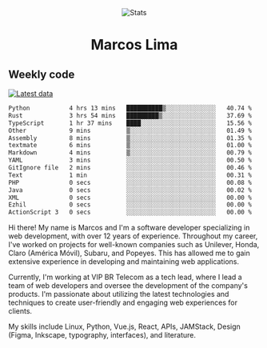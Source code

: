<div align="center">
  <img src="https://user-images.githubusercontent.com/958723/207206099-04913a11-e77d-4b52-a9d3-5d702839508b.png" alt="Stats" />
  <h1>Marcos Lima</h1>
</div>

## Weekly code

[![Latest data](https://github.com/skvggor/skvggor/actions/workflows/main.yml/badge.svg)](https://github.com/skvggor/skvggor/actions/workflows/main.yml)

<!--START_SECTION:waka-->

```txt
Python           4 hrs 13 mins   ██████████▒░░░░░░░░░░░░░░   40.74 %
Rust             3 hrs 54 mins   █████████▒░░░░░░░░░░░░░░░   37.69 %
TypeScript       1 hr 37 mins    ████░░░░░░░░░░░░░░░░░░░░░   15.56 %
Other            9 mins          ▒░░░░░░░░░░░░░░░░░░░░░░░░   01.49 %
Assembly         8 mins          ▒░░░░░░░░░░░░░░░░░░░░░░░░   01.35 %
textmate         6 mins          ▒░░░░░░░░░░░░░░░░░░░░░░░░   01.00 %
Markdown         4 mins          ▒░░░░░░░░░░░░░░░░░░░░░░░░   00.79 %
YAML             3 mins          ░░░░░░░░░░░░░░░░░░░░░░░░░   00.50 %
GitIgnore file   2 mins          ░░░░░░░░░░░░░░░░░░░░░░░░░   00.46 %
Text             1 min           ░░░░░░░░░░░░░░░░░░░░░░░░░   00.31 %
PHP              0 secs          ░░░░░░░░░░░░░░░░░░░░░░░░░   00.08 %
Java             0 secs          ░░░░░░░░░░░░░░░░░░░░░░░░░   00.02 %
XML              0 secs          ░░░░░░░░░░░░░░░░░░░░░░░░░   00.00 %
Ezhil            0 secs          ░░░░░░░░░░░░░░░░░░░░░░░░░   00.00 %
ActionScript 3   0 secs          ░░░░░░░░░░░░░░░░░░░░░░░░░   00.00 %
```

<!--END_SECTION:waka-->

  <p>Hi there! My name is Marcos and I'm a software developer specializing in web development, with over 12 years of experience. Throughout my career, I've worked on projects for well-known companies such as Unilever, Honda, Claro (América Móvil), Subaru, and Popeyes. This has allowed me to gain extensive experience in developing and maintaining web applications.</p>
  
  <p>Currently, I'm working at VIP BR Telecom as a tech lead, where I lead a team of web developers and oversee the development of the company's products. I'm passionate about utilizing the latest technologies and techniques to create user-friendly and engaging web experiences for clients.</p>
  
  <p>My skills include Linux, Python, Vue.js, React, APIs, JAMStack, Design (Figma, Inkscape, typography, interfaces), and literature.</p>
<!-- </details> -->

<!-- <div align="center">
  <h2>🤖 Recent Code Activity</h2>
  <img width="500" src="https://github-readme-stats.vercel.app/api/wakatime?username=skvggor&hide_title=true&layout=compact&theme=transparent" alt="Wakatime Stats" />
</div>

<br>

<div align="center">
  <h2>📈 GitHub Stats</h2>
  <img width="500" src="https://github-readme-stats.vercel.app/api?username=skvggor&show_icons=true&theme=transparent&hide_title=true&count_private=true" alt="GitHub Stats" />
</div>
 -->
